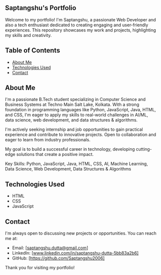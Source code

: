 ## Saptangshu's Portfolio

Welcome to my portfolio! 
I'm Saptangshu, a passionate Web Developer and also a tech enthusiast dedicated to creating engaging and user-friendly experiences. This repository showcases my work and projects, highlighting my skills and creativity.

## Table of Contents

- [About Me](#about-me)
- [Technologies Used](#technologies-used)
- [Contact](#contact)

## About Me

I'm a passionate B.Tech student specializing in Computer Science and Business Systems at Techno Main Salt Lake, Kolkata. With a strong foundation in programming languages like Python, JavaScript, Java, HTML, and CSS, I'm eager to apply my skills to real-world challenges in AI/ML, data science, web development, and data structures & algorithms.

I'm actively seeking internship and job opportunities to gain practical experience and contribute to innovative projects. Open to collaboration and eager to learn from industry professionals.

My goal is to build a successful career in technology, developing cutting-edge solutions that create a positive impact.

Key Skills: Python, JavaScript, Java, HTML, CSS, AI, Machine Learning, Data Science, Web Development, Data Structures & Algorithms

## Technologies Used

- HTML
- CSS
- JavaScript

## Contact

I'm always open to discussing new projects or opportunities. You can reach me at:

- Email: [saptangshu.dutta@gmail.com]
- LinkedIn: [www.linkedin.com/in/saptangshu-dutta-5bb83a2b6]
- GitHub: [https://github.com/Saptangshu2006]

Thank you for visiting my portfolio!

